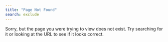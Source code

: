 ```yaml
---
title: "Page Not Found"
search: exclude
---  
```


Sorry, but the page you were trying to view does not exist. Try searching for it or looking at the URL to see if it looks correct.

